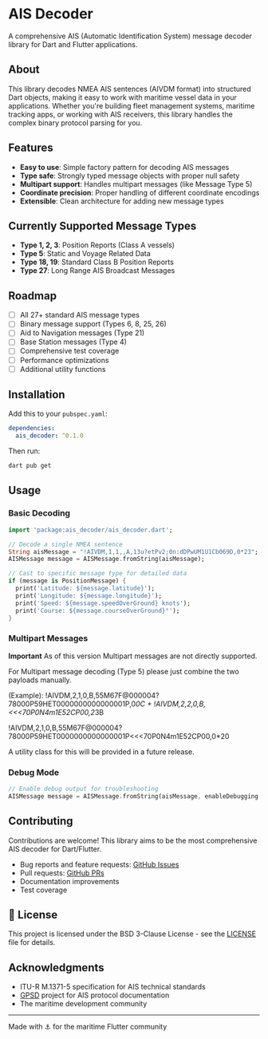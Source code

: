 # AIS Decoder

A comprehensive AIS (Automatic Identification System) message decoder library for Dart and Flutter applications.

## About

This library decodes NMEA AIS sentences (AIVDM format) into structured Dart objects, making it easy to work with maritime vessel data in your applications. Whether you're building fleet management systems, maritime tracking apps, or working with AIS receivers, this library handles the complex binary protocol parsing for you.

## Features

- **Easy to use**: Simple factory pattern for decoding AIS messages
- **Type safe**: Strongly typed message objects with proper null safety
- **Multipart support**: Handles multipart messages (like Message Type 5)
- **Coordinate precision**: Proper handling of different coordinate encodings
- **Extensible**: Clean architecture for adding new message types

## Currently Supported Message Types

- **Type 1, 2, 3**: Position Reports (Class A vessels)
- **Type 5**: Static and Voyage Related Data
- **Type 18, 19**: Standard Class B Position Reports
- **Type 27**: Long Range AIS Broadcast Messages

## Roadmap

- [ ] All 27+ standard AIS message types
- [ ] Binary message support (Types 6, 8, 25, 26)
- [ ] Aid to Navigation messages (Type 21)
- [ ] Base Station messages (Type 4)
- [ ] Comprehensive test coverage
- [ ] Performance optimizations
- [ ] Additional utility functions

## Installation

Add this to your `pubspec.yaml`:

```yaml
dependencies:
  ais_decoder: ^0.1.0
```

Then run:
```bash
dart pub get
```

## Usage

### Basic Decoding

```dart
import 'package:ais_decoder/ais_decoder.dart';

// Decode a single NMEA sentence
String aisMessage = "!AIVDM,1,1,,A,13u?etPv2;0n:dDPwUM1U1Cb069D,0*23";
AISMessage message = AISMessage.fromString(aisMessage);

// Cast to specific message type for detailed data
if (message is PositionMessage) {
  print('Latitude: ${message.latitude}');
  print('Longitude: ${message.longitude}');
  print('Speed: ${message.speedOverGround} knots');
  print('Course: ${message.courseOverGround}°');
}
```

### Multipart Messages

**Important** As of this version Multipart messages are not directly supported.

For Multipart message decoding (Type 5) please just combine the two payloads manually.

(Example):  !AIVDM,2,1,0,B,55M67F@000004?78000P59HET0000000000000001P,0*0C + !AIVDM,2,2,0,B,<<<70P0N4m1E52CP00,2*3B
            
!AIVDM,2,1,0,B,55M67F@000004?78000P59HET0000000000000001P<<<70P0N4m1E52CP00,0*20

A utility class for this will be provided in a future release.

### Debug Mode

```dart
// Enable debug output for troubleshooting
AISMessage message = AISMessage.fromString(aisMessage, enableDebugging: true);
```

## Contributing

Contributions are welcome! This library aims to be the most comprehensive AIS decoder for Dart/Flutter.

- Bug reports and feature requests: [GitHub Issues](https://github.com/LucasMnzb/ais_decoder/issues)
- Pull requests: [GitHub PRs](https://github.com/LucasMnzb/ais_decoder/pulls)
- Documentation improvements
- Test coverage

## 📄 License

This project is licensed under the BSD 3-Clause License - see the [LICENSE](LICENSE) file for details.

## Acknowledgments

- ITU-R M.1371-5 specification for AIS technical standards
- [GPSD](https://gpsd.gitlab.io/gpsd/AIVDM.html) project for AIS protocol documentation
- The maritime development community

---

Made with ⚓ for the maritime Flutter community